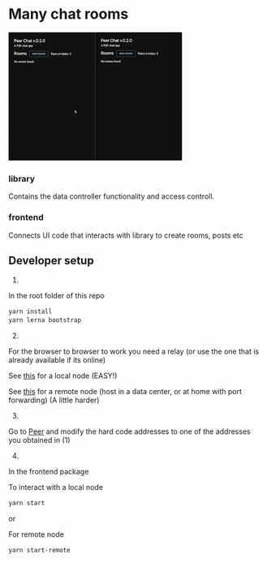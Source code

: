 # Many chat rooms
![demo](./demo.gif)

### library

Contains the data controller functionality and access controll. 


### frontend
Connects UI code that interacts with library to create rooms, posts etc


## Developer setup

1. 
In the root folder of this repo
```sh
yarn install
yarn lerna bootstrap
```

2. 

For the browser to browser to work you need a relay (or use the one that is already available if its online)

See [this](../../README.md) for a local node (EASY!)

See [this](https://github.com/dao-xyz/peerbit/tree/master/packages/server-node) for a remote node (host in a data center, or at home with port forwarding) (A little harder)

3. 
Go to [Peer](./frontend/src/Peer.tsx) and modify the hard code addresses to one of the addresses you obtained in (1)

4. 
In the frontend package

To interact with a local node
```sh
yarn start
```

or

For remote node
```sh
yarn start-remote
```